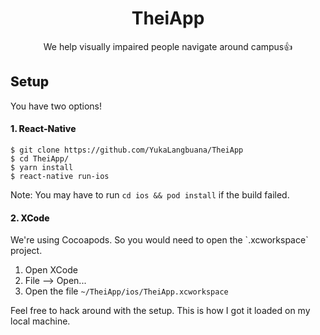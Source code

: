 <h1 align="center">
    TheiApp
</h1>

<p align="center">
  We help visually impaired people navigate around campus👍
</p>

<h2 style="font-weight: 800;">Setup</h2>
You have two options!

<h4 style="font-weight: 800;">1. React-Native</h4>

```console
$ git clone https://github.com/YukaLangbuana/TheiApp
$ cd TheiApp/
$ yarn install
$ react-native run-ios
```
Note: You may have to run `cd ios && pod install` if the build failed.

<h4 style="font-weight: 800;">2. XCode</h4>
We're using Cocoapods. So you would need to open the `.xcworkspace` project.

1. Open XCode
2. File --> Open...
3. Open the file `~/TheiApp/ios/TheiApp.xcworkspace`

Feel free to hack around with the setup. This is how I got it loaded on my local machine.

